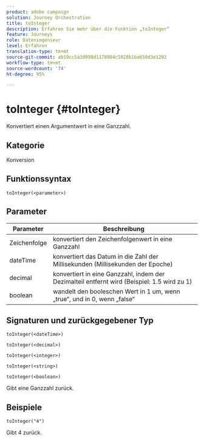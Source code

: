 ```yaml
---
product: adobe campaign
solution: Journey Orchestration
title: toInteger
description: Erfahren Sie mehr über die Funktion „toInteger“
feature: Journeys
role: Dateningenieur
level: Erfahren
translation-type: tm+mt
source-git-commit: ab19cc5a3d998d1178984c5028b1ba650d3e1292
workflow-type: tm+mt
source-wordcount: '74'
ht-degree: 95%

---
```



# toInteger {#toInteger}

Konvertiert einen Argumentwert in eine Ganzzahl.

## Kategorie

Konversion

## Funktionssyntax

`toInteger(<parameter>)`

## Parameter

| Parameter | Beschreibung |
|--- |--- |
| Zeichenfolge | konvertiert den Zeichenfolgenwert in eine Ganzzahl |
| dateTime | konvertiert das Datum in die Zahl der Millisekunden (Millisekunden der Epoche) |
| decimal | konvertiert in eine Ganzzahl, indem der Dezimalteil entfernt wird (Beispiel: 1.5 wird zu 1) |
| boolean | wandelt den booleschen Wert in 1 um, wenn „true“, und in 0, wenn „false“ |

## Signaturen und zurückgegebener Typ

`toInteger(<dateTime>)`

`toInteger(<decimal>)`

`toInteger(<integer>)`

`toInteger(<string>)`

`toInteger(<boolean>)`

Gibt eine Ganzzahl zurück.

## Beispiele

`toInteger("4")`

Gibt 4 zurück.
